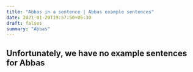 ```yaml
---
title: "Abbas in a sentence | Abbas example sentences"
date: 2021-01-20T19:57:50+05:30
draft: falses
summary: "Abbas"
---
```

## Unfortunately, we have no example sentences for Abbas                 
